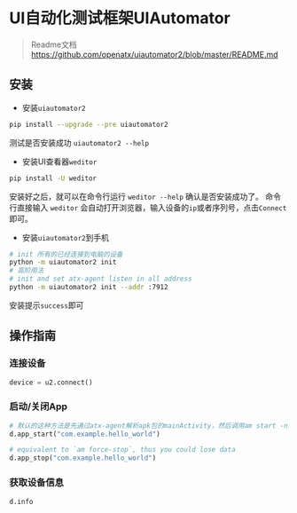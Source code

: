 # UI自动化测试框架UIAutomator

> Readme文档 https://github.com/openatx/uiautomator2/blob/master/README.md

## 安装
- 安装`uiautomator2`
```bash
pip install --upgrade --pre uiautomator2
```
测试是否安装成功 `uiautomator2 --help`
- 安装UI查看器`weditor`
```bash
pip install -U weditor
```
安装好之后，就可以在命令行运行 `weditor --help` 确认是否安装成功了。
命令行直接输入 `weditor` 会自动打开浏览器，输入设备的`ip`或者序列号，点击`Connect`即可。
- 安装`uiautomator2`到手机
```bash
# init 所有的已经连接到电脑的设备
python -m uiautomator2 init
# 高阶用法
# init and set atx-agent listen in all address
python -m uiautomator2 init --addr :7912
```
安装提示`success`即可

## 操作指南
### 连接设备
```python
device = u2.connect()
```
### 启动/关闭App
```python
# 默认的这种方法是先通过atx-agent解析apk包的mainActivity，然后调用am start -n $package/$activity启动
d.app_start("com.example.hello_world")

# equivalent to `am force-stop`, thus you could lose data
d.app_stop("com.example.hello_world")
```
### 获取设备信息
```python
d.info
```

